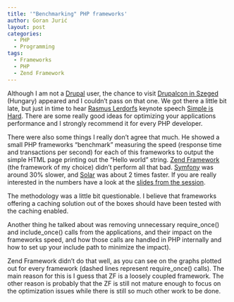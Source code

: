 ```yaml
---
title: '"Benchmarking" PHP frameworks'
author: Goran Jurić
layout: post
categories:
  - PHP
  - Programming
tags:
  - Frameworks
  - PHP
  - Zend Framework
---
```

Although I am not a [Drupal][1] user, the chance to visit [Drupalcon in Szeged][2] (Hungary) appeared and I couldn&#8217;t pass on that one. We got there a little bit late, but just in time to hear [Rasmus Lerdorfs][3] keynote speech [Simple is Hard][4]. There are some really good ideas for optimizing your applications performance and I strongly recommend it for every PHP developer.

There were also some things I really don&#8217;t agree that much. He showed a small PHP frameworks &#8220;benchmark&#8221; measuring the speed (response time and transactions per second) for each of this frameworks to output the simple HTML page printing out the &#8220;Hello world&#8221; string. [Zend Framework][5] (the framework of my choice) didn&#8217;t perform all that bad. [Symfony][6] was around 30% slower, and [Solar][7] was about 2 times faster. If you are really interested in the numbers have a look at the [slides from the session][4].

<!--more-->

The methodology was a little bit questionable. I believe that frameworks offering a caching solution out of the boxes should have been tested with the caching enabled.

Another thing he talked about was removing unnecessary require\_once() and include\_once() calls from the applications, and their impact on the frameworks speed, and how those calls are handled in PHP internally and how to set up your include path to minimize the impact).

Zend Framework didn&#8217;t do that well, as you can see on the graphs plotted out for every framework (dashed lines represent require_once() calls). The main reason for this is I guess that ZF is a loosely coupled framework. The other reason is probably that the ZF is still not mature enough to focus on the optimization issues while there is still so much other work to be done.

 [1]: http://drupal.org
 [2]: http://szeged2008.drupalcon.org/
 [3]: http://lerdorf.com/bio.php
 [4]: http://talks.php.net/show/drupal08
 [5]: http://framework.zend.com/
 [6]: http://www.symfony-project.org/
 [7]: http://solarphp.com/
